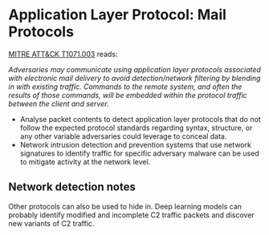 # Application Layer Protocol: Mail Protocols

[MITRE ATT&CK T1071.003](https://attack.mitre.org/techniques/T1071/003/) reads: 

_Adversaries may communicate using application layer protocols associated with electronic mail delivery to avoid detection/network filtering by blending in with existing traffic. Commands to the remote system, and often the results of those commands, will be embedded within the protocol traffic between the client and server._

* Analyse packet contents to detect application layer protocols that do not follow the expected protocol standards regarding syntax, structure, or any other variable adversaries could leverage to conceal data.
* Network intrusion detection and prevention systems that use network signatures to identify traffic for specific adversary malware can be used to mitigate activity at the network level.

## Network detection notes

Other protocols can also be used to hide in. Deep learning models can probably identify modified and incomplete C2 traffic packets and discover new variants of C2 traffic.
